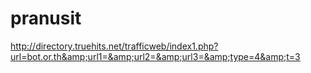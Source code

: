 # pranusit
http://directory.truehits.net/trafficweb/index1.php?url=bot.or.th&amp;url1=&amp;url2=&amp;url3=&amp;type=4&amp;t=3
